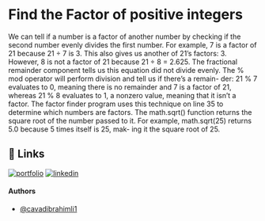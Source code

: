 
# Find the Factor of positive integers 


We can tell if a number is a factor of another number by checking if the second number evenly divides the first number. For example, 7 is a factor of 21 because 21 ÷ 7 is 3. This also gives us another of 21’s factors: 3. However, 8 is not a factor of 21 because 21 ÷ 8 = 2.625. The fractional remainder component tells us this equation did not divide evenly. The % mod operator will perform division and tell us if there’s a remain-
der: 21 % 7 evaluates to 0, meaning there is no remainder and 7 is a factor of 21, whereas 21 % 8 evaluates to 1, a nonzero value, meaning that it isn’t a factor. The factor finder program uses this technique on line 35 to determine which numbers are factors. The math.sqrt() function returns the square root of the number passed
to it. For example, math.sqrt(25) returns 5.0 because 5 times itself is 25, mak-
ing it the square root of 25.


## 🔗 Links
[![portfolio](https://img.shields.io/badge/my_portfolio-000?style=for-the-badge&logo=ko-fi&logoColor=white)](https://linktr.ee/cavadibrahimli)
[![linkedin](https://img.shields.io/badge/linkedin-0A66C2?style=for-the-badge&logo=linkedin&logoColor=white)](https://www.linkedin.com/in/cavadibrahimli/)


#### Authors

- [@cavadibrahimli1](https://www.github.com/cavadibrahimli1)


